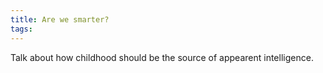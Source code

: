 ```yaml
---
title: Are we smarter?
tags:
---
```


Talk about how childhood should be the source of appearent intelligence.
